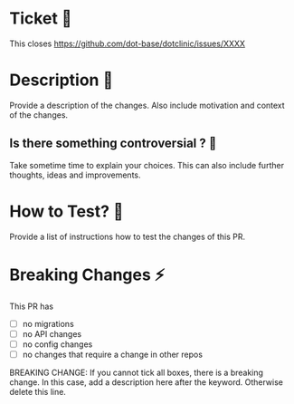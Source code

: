 # Ticket 🎫
This closes https://github.com/dot-base/dotclinic/issues/XXXX

# Description 📖
Provide a description of the changes. Also include motivation and context of the changes.

## Is there something controversial ? 🚨
Take sometime time to explain your choices.
This can also include further thoughts, ideas and improvements.

# How to Test? 🧪
Provide a list of instructions how to test the changes of this PR.

# Breaking Changes ⚡️
This PR has
- [ ] no migrations
- [ ] no API changes
- [ ] no config changes
- [ ] no changes that require a change in other repos

BREAKING CHANGE: If you cannot tick all boxes, there is a breaking change. In this case, add a description here after the keyword. Otherwise delete this line.
